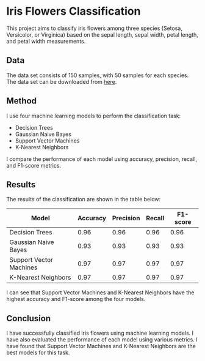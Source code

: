 # Iris Flowers Classification

This project aims to classify iris flowers among three species (Setosa, Versicolor, or Virginica) based on the sepal length, sepal width, petal length, and petal width measurements.

## Data

The data set consists of 150 samples, with 50 samples for each species. The data set can be downloaded from [here](https://www.analyticsvidhya.com/blog/2022/06/iris-flowers-classification-using-machine-learning/).

## Method

I use four machine learning models to perform the classification task:

- Decision Trees
- Gaussian Naive Bayes
- Support Vector Machines
- K-Nearest Neighbors

I compare the performance of each model using accuracy, precision, recall, and F1-score metrics.

## Results

The results of the classification are shown in the table below:

| Model | Accuracy | Precision | Recall | F1-score |
|-------|----------|-----------|--------|----------|
| Decision Trees | 0.96 | 0.96 | 0.96 | 0.96 |
| Gaussian Naive Bayes | 0.93 | 0.93 | 0.93 | 0.93 |
| Support Vector Machines | 0.97 | 0.97 | 0.97 | 0.97 |
| K-Nearest Neighbors | 0.97 | 0.97 | 0.97 | 0.97 |

I can see that Support Vector Machines and K-Nearest Neighbors have the highest accuracy and F1-score among the four models.

## Conclusion

I have successfully classified iris flowers using machine learning models. I have also evaluated the performance of each model using various metrics. I have found that Support Vector Machines and K-Nearest Neighbors are the best models for this task.
